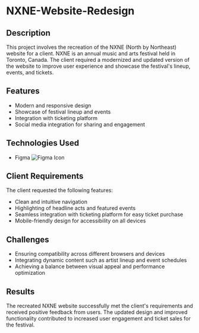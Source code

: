 # NXNE-Website-Redesign

## Description

This project involves the recreation of the NXNE (North by Northeast) website for a client. NXNE is an annual music and arts festival held in Toronto, Canada. The client required a modernized and updated version of the website to improve user experience and showcase the festival's lineup, events, and tickets.

## Features

- Modern and responsive design
- Showcase of festival lineup and events
- Integration with ticketing platform
- Social media integration for sharing and engagement

## Technologies Used

- Figma ![Figma Icon](https://img.icons8.com/color/48/000000/figma.png)


## Client Requirements

The client requested the following features:
- Clean and intuitive navigation
- Highlighting of headline acts and featured events
- Seamless integration with ticketing platform for easy ticket purchase
- Mobile-friendly design for accessibility on all devices

## Challenges

- Ensuring compatibility across different browsers and devices
- Integrating dynamic content such as artist lineup and event schedules
- Achieving a balance between visual appeal and performance optimization

## Results

The recreated NXNE website successfully met the client's requirements and received positive feedback from users. The updated design and improved functionality contributed to increased user engagement and ticket sales for the festival.

